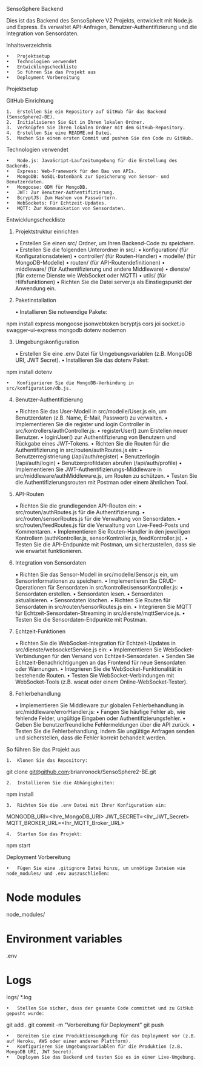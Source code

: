 SensoSphere Backend

Dies ist das Backend des SensoSphere V2 Projekts, entwickelt mit Node.js und Express. Es verwaltet API-Anfragen, Benutzer-Authentifizierung und die Integration von Sensordaten.

Inhaltsverzeichnis

	•	Projektsetup
	•	Technologien verwendet
	•	Entwicklungscheckliste
	•	So führen Sie das Projekt aus
	•	Deployment Vorbereitung

Projektsetup

GitHub Einrichtung

	1.	Erstellen Sie ein Repository auf GitHub für das Backend (SensoSphere2-BE).
	2.	Initialisieren Sie Git in Ihrem lokalen Ordner.
	3.	Verknüpfen Sie Ihren lokalen Ordner mit dem GitHub-Repository.
	4.	Erstellen Sie eine README.md Datei.
	5.	Machen Sie einen ersten Commit und pushen Sie den Code zu GitHub.

Technologien verwendet

	•	Node.js: JavaScript-Laufzeitumgebung für die Erstellung des Backends.
	•	Express: Web-Framework für den Bau von APIs.
	•	MongoDB: NoSQL-Datenbank zur Speicherung von Sensor- und Benutzerdaten.
	•	Mongoose: ODM für MongoDB.
	•	JWT: Zur Benutzer-Authentifizierung.
	•	BcryptJS: Zum Hashen von Passwörtern.
	•	WebSockets: Für Echtzeit-Updates.
	•	MQTT: Zur Kommunikation von Sensordaten.

Entwicklungscheckliste

1. Projektstruktur einrichten

	•	Erstellen Sie einen src/ Ordner, um Ihren Backend-Code zu speichern.
	•	Erstellen Sie die folgenden Unterordner in src/:
	•	konfiguration/ (für Konfigurationsdateien)
	•	controller/ (für Routen-Handler)
	•	modelle/ (für MongoDB-Modelle)
	•	routen/ (für API-Routendefinitionen)
	•	middleware/ (für Authentifizierung und andere Middleware)
	•	dienste/ (für externe Dienste wie WebSocket oder MQTT)
	•	utils/ (für Hilfsfunktionen)
	•	Richten Sie die Datei server.js als Einstiegspunkt der Anwendung ein.

2. Paketinstallation

	•	Installieren Sie notwendige Pakete:

npm install express mongoose jsonwebtoken bcryptjs cors joi socket.io swagger-ui-express mongodb dotenv nodemon



3. Umgebungskonfiguration

	•	Erstellen Sie eine .env Datei für Umgebungsvariablen (z.B. MongoDB URI, JWT Secret).
	•	Installieren Sie das dotenv Paket:

npm install dotenv


	•	Konfigurieren Sie die MongoDB-Verbindung in src/konfiguration/db.js.

4. Benutzer-Authentifizierung

	•	Richten Sie das User-Modell in src/modelle/User.js ein, um Benutzerdaten (z.B. Name, E-Mail, Passwort) zu verwalten.
	•	Implementieren Sie die register und login Controller in src/kontrollers/authController.js:
	•	registerUser() zum Erstellen neuer Benutzer.
	•	loginUser() zur Authentifizierung von Benutzern und Rückgabe eines JWT-Tokens.
	•	Richten Sie die Routen für die Authentifizierung in src/routen/authRoutes.js ein:
	•	Benutzerregistrierung (/api/auth/register)
	•	Benutzerlogin (/api/auth/login)
	•	Benutzerprofildaten abrufen (/api/auth/profile)
	•	Implementieren Sie JWT-Authentifizierungs-Middleware in src/middleware/authMiddleware.js, um Routen zu schützen.
	•	Testen Sie die Authentifizierungsrouten mit Postman oder einem ähnlichen Tool.

5. API-Routen

	•	Richten Sie die grundlegenden API-Routen ein:
	•	src/routen/authRoutes.js für die Authentifizierung.
	•	src/routen/sensorRoutes.js für die Verwaltung von Sensordaten.
	•	src/routen/feedRoutes.js für die Verwaltung von Live-Feed-Posts und Kommentaren.
	•	Implementieren Sie Routen-Handler in den jeweiligen Kontrollern (authKontroller.js, sensorKontroller.js, feedKontroller.js).
	•	Testen Sie die API-Endpunkte mit Postman, um sicherzustellen, dass sie wie erwartet funktionieren.

6. Integration von Sensordaten

	•	Richten Sie das Sensor-Modell in src/modelle/Sensor.js ein, um Sensorinformationen zu speichern.
	•	Implementieren Sie CRUD-Operationen für Sensordaten in src/kontroller/sensorKontroller.js:
	•	Sensordaten erstellen.
	•	Sensordaten lesen.
	•	Sensordaten aktualisieren.
	•	Sensordaten löschen.
	•	Richten Sie Routen für Sensordaten in src/routen/sensorRoutes.js ein.
	•	Integrieren Sie MQTT für Echtzeit-Sensordaten-Streaming in src/dienste/mqttService.js.
	•	Testen Sie die Sensordaten-Endpunkte mit Postman.

7. Echtzeit-Funktionen

	•	Richten Sie die WebSocket-Integration für Echtzeit-Updates in src/dienste/websocketService.js ein:
	•	Implementieren Sie WebSocket-Verbindungen für den Versand von Echtzeit-Sensordaten.
	•	Senden Sie Echtzeit-Benachrichtigungen an das Frontend für neue Sensordaten oder Warnungen.
	•	Integrieren Sie die WebSocket-Funktionalität in bestehende Routen.
	•	Testen Sie WebSocket-Verbindungen mit WebSocket-Tools (z.B. wscat oder einem Online-WebSocket-Tester).

8. Fehlerbehandlung

	•	Implementieren Sie Middleware zur globalen Fehlerbehandlung in src/middleware/errorHandler.js:
	•	Fangen Sie häufige Fehler ab, wie fehlende Felder, ungültige Eingaben oder Authentifizierungsfehler.
	•	Geben Sie benutzerfreundliche Fehlermeldungen über die API zurück.
	•	Testen Sie die Fehlerbehandlung, indem Sie ungültige Anfragen senden und sicherstellen, dass die Fehler korrekt behandelt werden.

So führen Sie das Projekt aus

	1.	Klonen Sie das Repository:

git clone git@github.com:brianronock/SensoSphere2-BE.git


	2.	Installieren Sie die Abhängigkeiten:

npm install


	3.	Richten Sie die .env Datei mit Ihrer Konfiguration ein:

MONGODB_URI=<Ihre_MongoDB_URI>
JWT_SECRET=<Ihr_JWT_Secret>
MQTT_BROKER_URL=<Ihr_MQTT_Broker_URL>


	4.	Starten Sie das Projekt:

npm start



Deployment Vorbereitung

	•	Fügen Sie eine .gitignore Datei hinzu, um unnötige Dateien wie node_modules/ und .env auszuschließen:

# Node modules
node_modules/

# Environment variables
.env

# Logs
logs/
*.log


	•	Stellen Sie sicher, dass der gesamte Code committet und zu GitHub gepusht wurde:

git add .
git commit -m "Vorbereitung für Deployment"
git push


	•	Bereiten Sie eine Produktionsumgebung für das Deployment vor (z.B. auf Heroku, AWS oder einer anderen Plattform).
	•	Konfigurieren Sie Umgebungsvariablen für die Produktion (z.B. MongoDB URI, JWT Secret).
	•	Deployen Sie das Backend und testen Sie es in einer Live-Umgebung.
